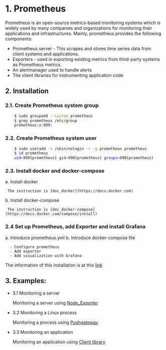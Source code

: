 # 1. Prometheus
Prometheus is an open-source metrics-based monitoring systems which is widely used by many companies and organizations for monitoring their applications and infrastructures. Mainly, prometheus provides the following components:

- Prometheus server - This scrapes and stores time series data from client systems and applications.
- Exporters - used in exporting existing metrics from third-party systems as Prometheus metrics.
- An alertmanager used to handle alerts
- The client libraries for instrumenting application code

## 2. Installation

### 2.1. Create Prometheus system group

```bash
    $ sudo groupadd --system prometheus
    $ grep prometheus /etc/group
    prometheus:x:999:
``` 

### 2.2. Create Prometheus system user

```bash
    $ sudo useradd -s /sbin/nologin -r -g prometheus prometheus
    $ id prometheus
    uid=999(prometheus) gid=998(prometheus) groups=998(prometheus)
```

### 2.3. Install docker and docker-compose
  a. Install docker
  
     The instruction is [doc_docker](https://docs.docker.com)
     
  b. Install docker-compose
  
     The instruction is [doc_docker-compose](https://docs.docker.com/compose/install)

### 2.4 Set up Prometheus, add Exporter and install Grafana
  a. Introduce prometheus.yml
  b. Introduce docker-compose file
  
      - Configure prometheus
      - Add exporter
      - Add visualization with Grafana
      
  The information of this installation is at this [link](https://dzone.com/articles/monitoring-with-prometheus)

## 3. Examples:

* 3.1 Monitoring a server

    Monitoring a server using [Node_Exporter](https://version.aalto.fi/gitlab/sys4bigml/sys4bigml-2020/tree/master/tutorials/PerformanceMonitoring/Node_Exporter)


* 3.2 Monitoring a Linux process
  
    Monitoring a process using [Pushgateway](https://version.aalto.fi/gitlab/sys4bigml/sys4bigml-2020/tree/master/tutorials/PerformanceMonitoring/Pushgateway)


* 3.3 Monitoring an application

    Monitoring an application using [Client library](https://version.aalto.fi/gitlab/sys4bigml/sys4bigml-2020/tree/master/tutorials/PerformanceMonitoring/ClientLibrary)

      
